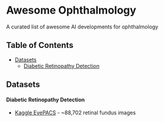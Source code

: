 # Awesome Ophthalmology
A curated list of awesome AI developments for ophthalmology




## Table of Contents

<!-- MarkdownTOC depth=4 -->


-  [Datasets](#datasets)
      -  [Diabetic Retinopathy Detection](#diabetic-retinopathy-detection)

<!-- /MarkdownTOC -->




<a name="datasets"></a>
## Datasets

<a name="diabetic-retinopathy-detection"></a>
#### Diabetic Retinopathy Detection
* [Kaggle EyePACS](https://www.kaggle.com/c/diabetic-retinopathy-detection/) - ~88,702 retinal fundus images
